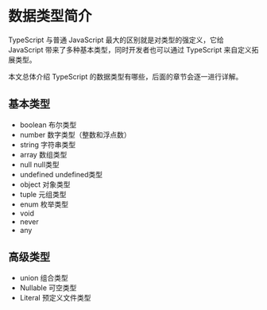 # 数据类型简介

TypeScript 与普通 JavaScript 最大的区别就是对类型的强定义，它给 JavaScript 带来了多种基本类型，同时开发者也可以通过 TypeScript 来自定义拓展类型。

本文总体介绍 TypeScript 的数据类型有哪些，后面的章节会逐一进行详解。

## 基本类型

* boolean   布尔类型
* number    数字类型（整数和浮点数）
* string    字符串类型
* array     数组类型
* null      null类型
* undefined undefined类型
* object    对象类型
* tuple     元组类型
* enum      枚举类型
* void
* never
* any

## 高级类型

* union     组合类型
* Nullable  可空类型
* Literal   预定义文件类型


